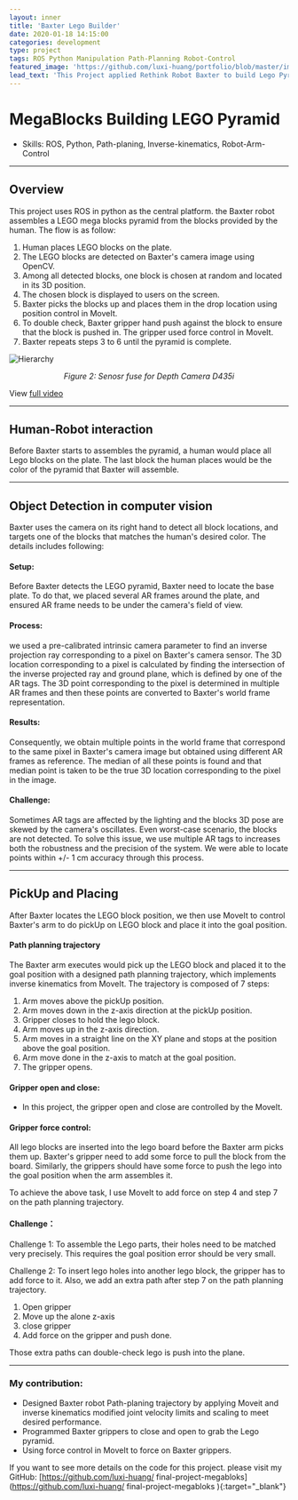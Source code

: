 ```yaml
---
layout: inner
title: 'Baxter Lego Builder'
date: 2020-01-18 14:15:00
categories: development
type: project
tags: ROS Python Manipulation Path-Planning Robot-Control
featured_image: 'https://github.com/luxi-huang/portfolio/blob/master/img/posts/baxter/ezgif.com-gif-maker-2.gif?raw=true'
lead_text: 'This Project applied Rethink Robot Baxter to build Lego Pyramid by ROS '
---
```



<!-- https://github.com/luxi-huang/final-project-megabloks -->


# MegaBlocks Building LEGO Pyramid

- Skills:  ROS, Python, Path-planing, Inverse-kinematics, Robot-Arm-Control  

---

## Overview

This project uses ROS in python as the central platform. the Baxter robot assembles a LEGO mega blocks pyramid from the blocks provided by the human. The flow is as follow:

1. Human places LEGO blocks on the plate.
2. The LEGO blocks are detected on Baxter's camera image using OpenCV.
3. Among all detected blocks, one block is chosen at random and located in its 3D position.
4. The chosen block is displayed to users on the screen.
5. Baxter picks the blocks up and places them in the drop location using position control in MoveIt.
6. To double check, Baxter gripper hand push against the block to ensure that the block is pushed in. The gripper used force control in MoveIt.
7. Baxter repeats steps 3 to 6 until the pyramid is complete.

![Hierarchy](https://github.com/luxi-huang/portfolio/blob/master/img/posts/baxter/ezgif.com-gif-maker-2.gif?raw=true)*<center>Figure 2: Senosr fuse for Depth Camera D435i</center>*

View [full video](https://youtu.be/mz1FwBR94og)

---

## Human-Robot interaction
Before Baxter starts to assembles the pyramid, a human would place all Lego blocks on the plate. The last block the human places would be the color of the pyramid that Baxter will assemble. 

---

## Object Detection in computer vision
Baxter uses the camera on its right hand to detect all block locations, and targets one of the blocks that matches the human's desired color. The details includes following: 

#### Setup: 
Before Baxter detects the LEGO pyramid, Baxter need to locate the base plate. To do that, we placed several AR frames around the plate, and ensured AR frame needs to be under the camera's field of view.   

#### Process: 
we used a pre-calibrated intrinsic camera parameter to find an inverse projection ray corresponding to a pixel on Baxter's camera sensor. The 3D location corresponding to a pixel is calculated by finding the intersection of the inverse projected ray and ground plane, which is defined by one of the AR tags. The 3D point corresponding to the pixel is determined in multiple AR frames and then these points are converted to Baxter's world frame representation.

#### Results: 
  Consequently, we obtain multiple points in the world frame that correspond to the same pixel in Baxter's camera image but obtained using different AR frames as reference. The median of all these points is found and that median point is taken to be the true 3D location corresponding to the pixel in the image. 

#### Challenge: 
  Sometimes AR tags are affected by the lighting and the blocks 3D pose are skewed by the camera's oscillates. Even worst-case scenario, the blocks are not detected. To solve this issue, we use multiple AR tags to increases both the robustness and the precision of the system. We were able to locate points within +/- 1 cm accuracy through this process. 

---

## PickUp and Placing
After Baxter locates the LEGO block position, we then use MoveIt to control Baxter's arm to do pickUp on LEGO block and place it into the goal position. 

#### Path planning trajectory
The Baxter arm executes would pick up the LEGO block and placed it to the goal position with a designed path planning trajectory, which implements inverse kinematics from MoveIt.  The trajectory is composed of 7 steps:
1. Arm moves above the pickUp position. 
2. Arm moves down in the z-axis direction at the pickUp position.  
3. Gripper closes to hold the lego block.
4. Arm moves up in the z-axis direction. 
5. Arm moves in a straight line on the XY plane and stops at the position above the goal position. 
6. Arm move done in the z-axis to match at the goal position.
7. The gripper opens. 

#### Gripper open and close: 
- In this project, the gripper open and close are controlled by the MoveIt. 

#### Gripper force control:

All lego blocks are inserted into the lego board before the Baxter arm picks them up. Baxter's gripper need to add some force to pull the block from the board. Similarly, the grippers should have some force to push the lego into the goal position when the arm assembles it. 

To achieve the above task, I use MoveIt to add force on step 4 and step 7 on the path planning trajectory. 

#### Challenge：

Challenge 1: To assemble the Lego parts, their holes need to be matched very precisely. This requires the goal position error should be very small. 
     
Challenge 2: To insert lego holes into another lego block, the gripper has to add force to it. Also, we add an extra path after step 7 on the path planning trajectory. 
  1. Open gripper 
  2. Move up the alone z-axis 
  3. close gripper 
  4. Add force on the gripper and push done. 

Those extra paths can double-check lego is push into the plane.     

---

### My contribution:
- Designed Baxter robot Path-planing trajectory by applying Moveit and inverse kinematics modified joint velocity limits and scaling to meet desired performance.
- Programmed Baxter grippers to close and open to grab the Lego pyramid.
- Using force control in MoveIt to force on Baxter grippers.

If you want to see more details on the code for this project. please visit my GitHub: [https://github.com/luxi-huang/
final-project-megabloks](https://github.com/luxi-huang/
final-project-megabloks ){:target="_blank"}

[^1]: Currently working on this project, I will keep updating this post based on the progress of the thesis.
[^2]: The cover picture is taken from [the repo of the project](<https://arxiv.org/pdf/1710.09767.pdf>){:target="_blank"}